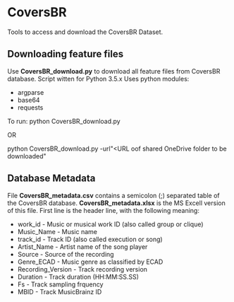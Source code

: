 # CoversBR
Tools to access and download the CoversBR Dataset.

## Downloading feature files
Use **CoversBR_download.py** to download all feature files from CoversBR database.
Script witten for Python 3.5.x
Uses python modules:
- argparse
- base64
- requests

To run:
python CoversBR_download.py

OR

python CoversBR_download.py -url"<URL oof shared OneDrive folder to be downloaded"

## Database Metadata
File **CoversBR_metadata.csv** contains a semicolon (;) separated table of the CoversBR database. **CoversBR_metadata.xlsx** is the MS Excell version of this file.
First line is the header line, with the following meaning:
* work_id           - Music or musical work ID (also called group or clique)
* Music_Name        - Music name
* track_id          - Track ID (also called execution or song)
* Artist_Name       - Artist name of the song player 
* Source            - Source of the recording 
* Genre_ECAD        - Music genre as classified by ECAD
* Recording_Version - Track recording version
* Duration          - Track duration (HH:MM:SS.SS)
* Fs                - Track sampling frquency
* MBID              - Track MusicBrainz ID


